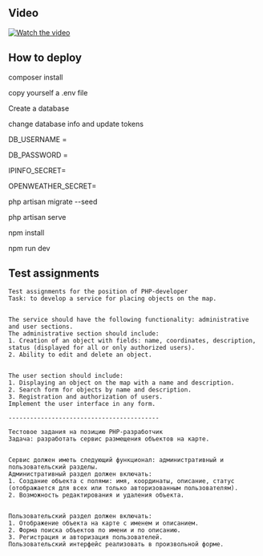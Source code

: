 ## Video


[![Watch the video](https://siamscuba.com/wp-content/uploads/2015/09/WatchVideo-1.gif)](https://youtu.be/OdnR7D77ePQs)

## How to deploy
composer install

copy yourself a .env file

Create a database

change database info and update tokens

DB_USERNAME = 

DB_PASSWORD = 

IPINFO_SECRET=

OPENWEATHER_SECRET=

php artisan migrate --seed

php artisan serve

npm install

npm run dev

## Test assignments

```
Test assignments for the position of PHP-developer
Task: to develop a service for placing objects on the map.


The service should have the following functionality: administrative and user sections.
The administrative section should include:
1. Creation of an object with fields: name, coordinates, description, status (displayed for all or only authorized users).
2. Ability to edit and delete an object.


The user section should include:
1. Displaying an object on the map with a name and description.
2. Search form for objects by name and description.
3. Registration and authorization of users.
Implement the user interface in any form.

------------------------------------------

Тестовое задания на позицию PHP-разработчик
Задача: разработать сервис размещения объектов на карте.


Сервис должен иметь следующий функционал: административный и пользовательский разделы.
Административный раздел должен включать:
1. Создание объекта с полями: имя, координаты, описание, статус (отображается для всех или только авторизованным пользователям).
2. Возможность редактирования и удаления объекта.


Пользовательский раздел должен включать: 
1. Отображение объекта на карте с именем и описанием.
2. Форма поиска объектов по имени и по описанию.
3. Регистрация и авторизация пользователей.
Пользовательский интерфейс реализовать в произвольной форме.
